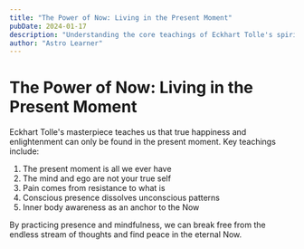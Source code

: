 ```yaml
---
title: "The Power of Now: Living in the Present Moment"
pubDate: 2024-01-17
description: "Understanding the core teachings of Eckhart Tolle's spiritual guide"
author: "Astro Learner"
---
```


# The Power of Now: Living in the Present Moment

Eckhart Tolle's masterpiece teaches us that true happiness and enlightenment can only be found in the present moment. Key teachings include:

1. The present moment is all we ever have
2. The mind and ego are not your true self
3. Pain comes from resistance to what is
4. Conscious presence dissolves unconscious patterns
5. Inner body awareness as an anchor to the Now

By practicing presence and mindfulness, we can break free from the endless stream of thoughts and find peace in the eternal Now.
